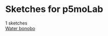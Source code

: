 # Sketches for p5moLab
1 sketches  
[Water bonobo](https://editor.p5js.org/p5moLab/sketches/m5CKtY0uE)<!-- 2024-04-11T20:28:09.705Z -->  